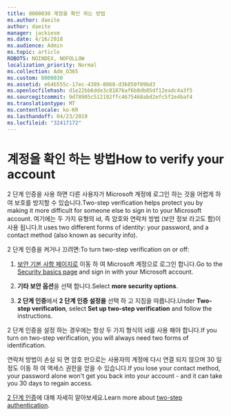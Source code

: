 ```yaml
---
title: 8000030 계정을 확인 하는 방법
ms.author: daeite
author: daeite
manager: jackiesm
ms.date: 4/16/2018
ms.audience: Admin
ms.topic: article
ROBOTS: NOINDEX, NOFOLLOW
localization_priority: Normal
ms.collection: Adm_O365
ms.custom: 8000030
ms.assetid: e64b555c-17ec-4389-8068-d36850f09bd3
ms.openlocfilehash: d1e22bb6dde3c81876af6b8db05df12eadc4a3f5
ms.sourcegitcommit: 9d78905c512192ffc4675468abd2efc5f2e4baf4
ms.translationtype: MT
ms.contentlocale: ko-KR
ms.lasthandoff: 04/23/2019
ms.locfileid: "32417172"
---
```

# <a name="how-to-verify-your-account"></a><span data-ttu-id="cac79-102">계정을 확인 하는 방법</span><span class="sxs-lookup"><span data-stu-id="cac79-102">How to verify your account</span></span>

<span data-ttu-id="cac79-103">2 단계 인증을 사용 하면 다른 사용자가 Microsoft 계정에 로그인 하는 것을 어렵게 하 여 보호를 방지할 수 있습니다.</span><span class="sxs-lookup"><span data-stu-id="cac79-103">Two-step verification helps protect you by making it more difficult for someone else to sign in to your Microsoft account.</span></span> <span data-ttu-id="cac79-104">여기에는 두 가지 유형의 id, 즉 암호와 연락처 방법 (보안 정보 라고도 함)이 사용 됩니다.</span><span class="sxs-lookup"><span data-stu-id="cac79-104">It uses two different forms of identity: your password, and a contact method (also known as security info).</span></span> 
  
<span data-ttu-id="cac79-105">2 단계 인증을 켜거나 끄려면:</span><span class="sxs-lookup"><span data-stu-id="cac79-105">To turn two-step verification on or off:</span></span>
  
1. <span data-ttu-id="cac79-106">[보안 기본 사항 페이지로](https://go.microsoft.com/fwlink/?linkid=842325) 이동 하 여 Microsoft 계정으로 로그인 합니다.</span><span class="sxs-lookup"><span data-stu-id="cac79-106">Go to the [Security basics page](https://go.microsoft.com/fwlink/?linkid=842325) and sign in with your Microsoft account.</span></span> 
    
2. <span data-ttu-id="cac79-107">**기타 보안 옵션**을 선택 합니다.</span><span class="sxs-lookup"><span data-stu-id="cac79-107">Select **more security options**.</span></span> 
    
3. <span data-ttu-id="cac79-108">**2 단계 인증**에서 **2 단계 인증 설정을** 선택 하 고 지침을 따릅니다.</span><span class="sxs-lookup"><span data-stu-id="cac79-108">Under **Two-step verification**, select **Set up two-step verification** and follow the instructions.</span></span> 
    
<span data-ttu-id="cac79-109">2 단계 인증을 설정 하는 경우에는 항상 두 가지 형식의 id를 사용 해야 합니다.</span><span class="sxs-lookup"><span data-stu-id="cac79-109">If you turn on two-step verification, you will always need two forms of identification.</span></span>
  
<span data-ttu-id="cac79-110">연락처 방법이 손실 되 면 암호 만으로는 사용자의 계정에 다시 연결 되지 않으며 30 일 정도 이동 하 여 액세스 권한을 얻을 수 있습니다.</span><span class="sxs-lookup"><span data-stu-id="cac79-110">If you lose your contact method, your password alone won't get you back into your account - and it can take you 30 days to regain access.</span></span> 
  
<span data-ttu-id="cac79-111">[2 단계 인증](https://go.microsoft.com/fwlink/?linkid=872270)에 대해 자세히 알아보세요.</span><span class="sxs-lookup"><span data-stu-id="cac79-111">Learn more about [two-step authentication](https://go.microsoft.com/fwlink/?linkid=872270).</span></span>
  

